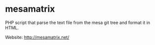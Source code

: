 mesamatrix
==========

PHP script that parse the text file from the mesa git tree and format it in HTML.

Website: http://mesamatrix.net/
